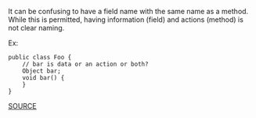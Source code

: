 It can be confusing to have a field name with the same name as a method.
While this is permitted, having information (field) and actions (method) is not clear naming.

Ex:

    public class Foo {
        // bar is data or an action or both?
        Object bar;
        void bar() {
        }
    }

[SOURCE](http://pmd.sourceforge.net/pmd-5.3.2/pmd-java/rules/java/naming.html#AvoidFieldNameMatchingMethodName)
